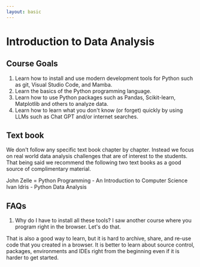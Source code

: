 ```yaml
---
layout: basic
---
```


# Introduction to Data Analysis

## Course Goals

1.  Learn how to install and use modern development tools for Python such as git, Visual Studio Code, and Mamba.
2.  Learn the basics of the Python programming language.
3.  Learn how to use Python packages such as Pandas, Scikit-learn, Matplotlib and others to analyze data.
4.  Learn how to learn what you don't know (or forget) quickly by using LLMs such as Chat GPT and/or internet searches.

## Text book

We don't follow any specific text book chapter by chapter.  Instead we focus on real world data analysis challenges that are of interest to the students.  That being said we recommend the following two text books as a good source of complimentary material. 

John Zelle = Python Programming - An Introduction to Computer Science
Ivan Idris - Python Data Analysis

## FAQs

1.  Why do I have to install all these tools?  I saw another course where you program right in the browser.  Let's do that. 

That is also a good way to learn, but it is hard to archive, share, and re-use code that you created in a browser.  It is better to learn about source control, packages, environments and IDEs right from the beginning even if it is harder to get started. 

